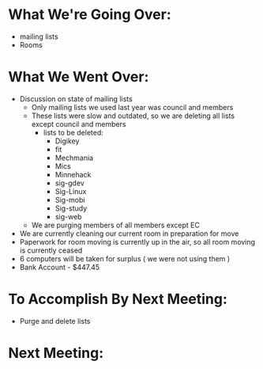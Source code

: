 # What We're Going Over:- mailing lists- Rooms# What We Went Over:  - Discussion on state of mailing lists    - Only mailing lists we used last year was council and members    - These lists were slow and outdated, so we are deleting all lists except council and members        - lists to be deleted:             - Digikey            - fit            - Mechmania            - Mics            - Minnehack            - sig-gdev            - Sig-Linux            - Sig-mobi            - Sig-study            - sig-web    - We are purging members of all members except EC- We are currently cleaning our current room in preparation for move- Paperwork for room moving is currently up in the air, so all room moving is currently ceased- 6 computers will be taken for surplus ( we were not using them )- Bank Account - $447.45# To Accomplish By Next Meeting:  - Purge and delete lists# Next Meeting: